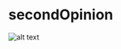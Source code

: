 # secondOpinion

![alt text](https://s3.amazonaws.com/lowres.cartoonstock.com/animals-x_ray-x_ray-second_opinion-catscan-cat_scan-kwan93_low.jpg "Cat Scan!")


